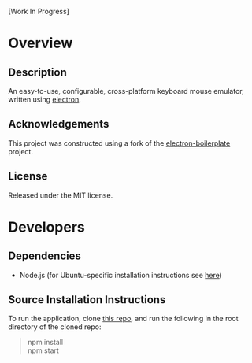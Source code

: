 [Work In Progress]

# Overview

## Description

An easy-to-use, configurable, cross-platform keyboard mouse emulator, written using [electron](https://github.com/electron/electron).

## Acknowledgements

This project was constructed using a fork of the [electron-boilerplate](https://github.com/szwacz/electron-boilerplate) project.

## License

Released under the MIT license.

# Developers

## Dependencies

- Node.js (for Ubuntu-specific installation instructions see [here](https://www.digitalocean.com/community/tutorials/how-to-install-node-js-on-ubuntu-16-04))

## Source Installation Instructions

To run the application, clone [this repo](https://github.com/adlawren/bailey), and run the following in the root directory of the cloned repo:

> npm install  
> npm start
